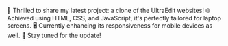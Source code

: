 🚀 Thrilled to share my latest project: a clone of the UltraEdit websites! 🌐 Achieved using HTML, CSS, and JavaScript, it's perfectly tailored for laptop screens. 🖥️ Currently enhancing its responsiveness for mobile devices as well. 📱 Stay tuned for the update!
